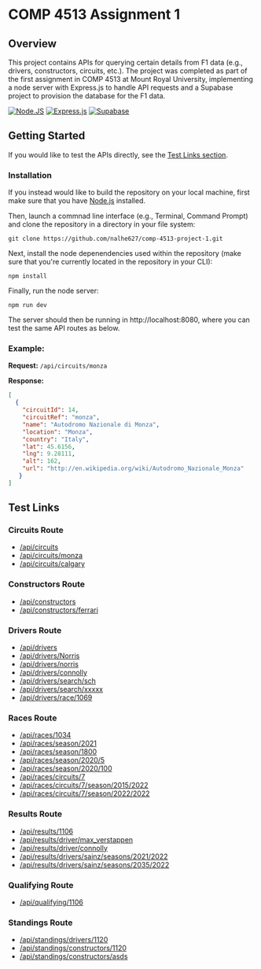 # COMP 4513 Assignment 1
 
## Overview

This project contains APIs for querying certain details from F1 data (e.g., drivers, constructors, circuits, etc.). The project was completed as part of the first assignment in COMP 4513 at Mount Royal University, implementing a node server with Express.js to handle API requests and a Supabase project to provision the database for the F1 data.

[![Node.JS](https://img.shields.io/badge/node.js-6DA55F?style=for-the-badge&logo=node.js&logoColor=white)](https://nodejs.org/en)
[![Express.js](https://img.shields.io/badge/express.js-%23404d59.svg?style=for-the-badge&logo=express&logoColor=%2361DAFB)](https://expressjs.com/)
[![Supabase](https://img.shields.io/badge/Supabase-3ECF8E?style=for-the-badge&logo=supabase&logoColor=white)](https://supabase.com/)

## Getting Started

If you would like to test the APIs directly, see the [Test Links section](#test-links).

### Installation

If you instead would like to build the repository on your local machine, first make sure that you have [Node.js](https://nodejs.org/en/download/current) installed.

Then, launch a commnad line interface (e.g., Terminal, Command Prompt) and clone the repository in a directory in your file system:
```
git clone https://github.com/nalhe627/comp-4513-project-1.git
```

Next, install the node depenendencies used within the repository (make sure that you're currently located in the repository in your CLI):
```
npm install
```

Finally, run the node server:
```
npm run dev
```
The server should then be running in http://localhost:8080, where you can test the same API routes as below.

### Example:

**Request:** `/api/circuits/monza`

**Response:**
```json
[
  {
    "circuitId": 14,
    "circuitRef": "monza",
    "name": "Autodromo Nazionale di Monza",
    "location": "Monza",
    "country": "Italy",
    "lat": 45.6156,
    "lng": 9.28111,
    "alt": 162,
    "url": "http://en.wikipedia.org/wiki/Autodromo_Nazionale_Monza"
   }
]
```

## Test Links

### Circuits Route
- [/api/circuits](https://comp-4513-project-1.onrender.com/api/circuits)
- [/api/circuits/monza](https://comp-4513-project-1.onrender.com/api/circuits/monza)
- [/api/circuits/calgary](https://comp-4513-project-1.onrender.com/api/circuits/calgary)

### Constructors Route
- [/api/constructors](https://comp-4513-project-1.onrender.com/api/constructors)
- [/api/constructors/ferrari](https://comp-4513-project-1.onrender.com/api/constructors/ferrari)

### Drivers Route
- [/api/drivers](https://comp-4513-project-1.onrender.com/api/drivers)
- [/api/drivers/Norris](https://comp-4513-project-1.onrender.com/api/drivers/Norris)
- [/api/drivers/norris](https://comp-4513-project-1.onrender.com/api/drivers/norris)
- [/api/drivers/connolly](https://comp-4513-project-1.onrender.com/api/drivers/connolly)
- [/api/drivers/search/sch](https://comp-4513-project-1.onrender.com/api/drivers/search/sch)
- [/api/drivers/search/xxxxx](https://comp-4513-project-1.onrender.com/api/drivers/search/xxxxx)
- [/api/drivers/race/1069](https://comp-4513-project-1.onrender.com/api/drivers/race/1069)

### Races Route
- [/api/races/1034](https://comp-4513-project-1.onrender.com/api/races/1034)
- [/api/races/season/2021](https://comp-4513-project-1.onrender.com/api/races/season/2021)
- [/api/races/season/1800](https://comp-4513-project-1.onrender.com/api/races/season/1800)
- [/api/races/season/2020/5](https://comp-4513-project-1.onrender.com/api/races/season/2020/5)
- [/api/races/season/2020/100](https://comp-4513-project-1.onrender.com/api/races/season/2020/100)
- [/api/races/circuits/7](https://comp-4513-project-1.onrender.com/api/races/circuits/7)
- [/api/races/circuits/7/season/2015/2022](https://comp-4513-project-1.onrender.com/api/races/circuits/7/season/2015/2022)
- [/api/races/circuits/7/season/2022/2022](https://comp-4513-project-1.onrender.com/api/races/circuits/7/season/2022/2022)

### Results Route
- [/api/results/1106](https://comp-4513-project-1.onrender.com/api/results/1106)
- [/api/results/driver/max_verstappen](https://comp-4513-project-1.onrender.com/api/results/driver/max_verstappen)
- [/api/results/driver/connolly](https://comp-4513-project-1.onrender.com/api/results/driver/connolly)
- [/api/results/drivers/sainz/seasons/2021/2022](https://comp-4513-project-1.onrender.com/api/results/drivers/sainz/seasons/2021/2022)
- [/api/results/drivers/sainz/seasons/2035/2022](https://comp-4513-project-1.onrender.com/api/results/drivers/sainz/seasons/2035/2022)

### Qualifying Route
- [/api/qualifying/1106](https://comp-4513-project-1.onrender.com/api/qualifying/1106)

### Standings Route
- [/api/standings/drivers/1120](https://comp-4513-project-1.onrender.com/api/standings/drivers/1120)
- [/api/standings/constructors/1120](https://comp-4513-project-1.onrender.com/api/standings/constructors/1120)
- [/api/standings/constructors/asds](https://comp-4513-project-1.onrender.com/api/standings/constructors/asds)
